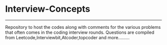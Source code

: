 # Interview-Concepts
___
Repository to host the codes along with comments for the various problems that often comes in the coding interview rounds. Questions are compiled from Leetcode,Interviewbit,Atcoder,topcoder and more.........
